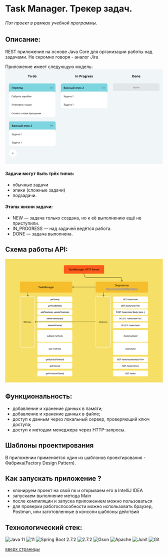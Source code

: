 # Task Manager. Трекер задач.
###### Пэт проект в рамках учебной программы. 

## Описание:

REST приложение на основе Java Core для организации работы над задачами. Не скромно говоря - аналог Jira

Приложение имеет следующую модель:
![Alt text](https://github.com/Gidrosliv/java-TaskManager/blob/main/schema.png?raw=true)

#### Задачи могут быть трёх типов: 
*  обычные задачи
*  эпики (сложные задачи)
*  подзадачи.

#### Этапы жизни задачи: 
*  NEW — задача только создана, но к её выполнению ещё не приступили. 
*  IN_PROGRESS — над задачей ведётся работа. 
*  DONE — задача выполнена. 
        
## Схема работы API:
    
![Alt text](https://github.com/Gidrosliv/java-TaskManager/blob/main/schema%20API.png?raw=true)

## Функциональность:
*  добавление и хранение данных в памяти;
*  добавление и хранение данных в файле;
*  доступ к данным через локальный сервер, проверяющий ключ доступа;
*  доступ к методам менеджера через HTTP-запросы.

## Шаблоны проектирования

В приложении применяется один из шаблонов проектирования - Фабрика(Factory Design Pattern).

## Как запускать приложение ?
*  клонируем проект на свой пк и открываем его в IntelliJ IDEA
*  запускаем выполнение метода Main 
*  после компиляции и запуска приложением можно пользоваться
*  для проверки работоспособности можно использовать браузер, Postman, или заготовленные в консоли шаблоны действий 


##  Технологический стек:
![Java 11](https://img.shields.io/badge/-Java-green) ![11](https://img.shields.io/badge/-11-orange) ![Spring Boot 2.7.2 ](https://img.shields.io/badge/-Spring%20Boot-blue) ![2.7.2 ](https://img.shields.io/badge/-2.7.2-orange) ![Gson](https://img.shields.io/badge/-Gson%202.9.0-yellowgreen) ![Apache](https://img.shields.io/badge/-Apache%20Maven%204.0.0-blue) ![Junit](https://img.shields.io/badge/-JUnit%205.4.2-green) ![Git](https://badgen.net/badge/icon/github?icon=github&label)     

<a href="#" onClick="scroll(0,0); return false" title="наверх">вверх страницы</a>
